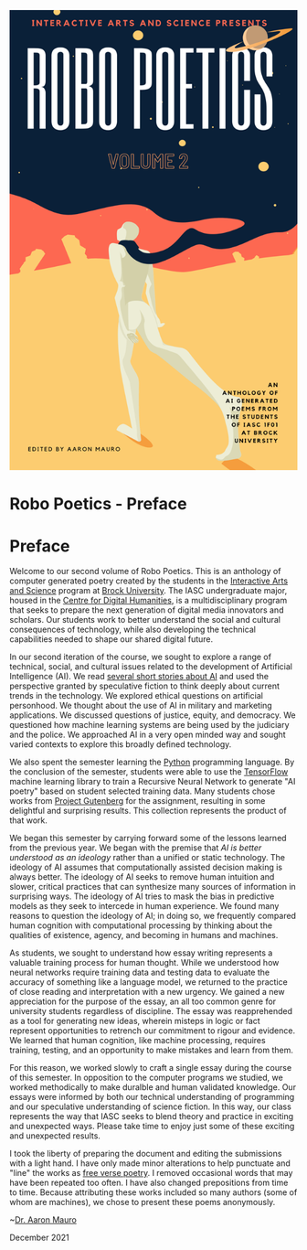 ![Robo Poetics Cover](https://github.com/aaronmauro/robopoetics/blob/main/robo_poetics_cover_2.png)

# Robo Poetics - Preface
<h1 id="sigil_toc_id_1">Preface</h1>
<p>Welcome to our second volume of Robo Poetics. This is an anthology of computer generated poetry created by the students in the <a href="https://brocku.ca/humanities/digital-humanities/programs/iasc/">Interactive Arts and Science</a> program at <a href="https://brocku.ca/">Brock University</a>. The IASC undergraduate major, housed in the <a href="https://brocku.ca/humanities/digital-humanities/">Centre for Digital Humanities</a>, is a multidisciplinary program that seeks to prepare the next generation of digital media innovators and scholars. Our students work to better understand the social and cultural consequences of technology, while also developing the technical capabilities needed to shape our shared digital future.</p>

<p>In our second iteration of the course, we sought to explore a range of technical, social, and cultural issues related to the development of Artificial Intelligence (AI). We read <a href="Section0001.xhtml#sigil_toc_id_17">several short stories about AI</a> and used the perspective granted by speculative fiction to think deeply about current trends in the technology. We explored ethical questions on artificial personhood. We thought about the use of AI in military and marketing applications. We discussed questions of justice, equity, and democracy. We questioned how machine learning systems are being used by the judiciary and the police. We approached AI in a very open minded way and sought varied contexts to explore this broadly defined technology.</p>

<p>We also spent the semester learning the <a href="https://www.python.org/">Python</a> programming language. By the conclusion of the semester, students were able to use the <a href="https://www.tensorflow.org/">TensorFlow</a> machine learning library to train a Recursive Neural Network to generate "AI poetry" based on student selected training data. Many students chose works from <a href="https://www.gutenberg.org/">Project Gutenberg</a> for the assignment, resulting in some delightful and surprising results. This collection represents the product of that work.</p>

<p>We began this semester by carrying forward some of the lessons learned from the previous year. We began with the premise that <i>AI is better understood as an ideology</i> rather than a unified or static technology. The ideology of AI assumes that computationally assisted decision making is always better. The ideology of AI seeks to remove human intuition and slower, critical practices that can synthesize many sources of information in surprising ways. The ideology of AI tries to mask the bias in predictive models as they seek to intercede in human experience. We found many reasons to question the ideology of AI; in doing so, we frequently compared human cognition with computational processing by thinking about the qualities of existence, agency, and becoming in humans and machines.</p>

<p>As students, we sought to understand how essay writing represents a valuable training process for human thought. While we understood how neural networks require training data and testing data to evaluate the accuracy of something like a language model, we returned to the practice of close reading and interpretation with a new urgency. We gained a new appreciation for the purpose of the essay, an all too common genre for university students regardless of discipline. The essay was reapprehended as a tool for generating new ideas, wherein misteps in logic or fact represent opportunities to retrench our commitment to rigour and evidence. We learned that human cognition, like machine processing, requires training, testing, and an opportunity to make mistakes and learn from them.</p>

<p>For this reason, we worked slowly to craft a single essay during the course of this semester. In opposition to the computer programs we studied, we worked methodically to make duralble and human validated knowledge. Our essays were informed by both our technical understanding of programming and our speculative understanding of science fiction. In this way, our class represents the way that IASC seeks to blend theory and practice in exciting and unexpected ways. Please take time to enjoy just some of these exciting and unexpected results.  
</p>

<p>I took the liberty of preparing the document and editing the submissions with a light hand. I have only made minor alterations to help punctuate and "line" the works as <a href="https://www.poetryfoundation.org/learn/glossary-terms/free-verse">free verse poetry</a>. I removed occasional words that may have been repeated too often. I have also changed prepositions from time to time. Because attributing these works included so many authors (some of whom are machines), we chose to present these poems anonymously.</p>

<p>~<a href="https://aaronmauro.com/">Dr. Aaron Mauro</a></p>
<p>December 2021</p>
